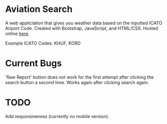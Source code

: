 # Aviation Search

A web appliciation that gives you weather data based on the inputted ICATO Airport Code. Created with Bootstrap, JavaScript, and HTML/CSS. Hosted online [here](https://tim-steg.github.io/aviationsearch/).

Example ICATO Codes: KHUF, KORD

# Current Bugs

'Raw Report' button does not work for the first attempt after clicking the search button a second time. Works again after clicking search again.

# TODO

Add responsiveness (currently no mobile version).

